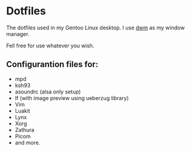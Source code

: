 # Dotfiles

The dotfiles used in my Gentoo Linux desktop. I use [dwm](https://github.com/fabioesantos/dwm) as my window manager.

Fell free for use whatever you wish.

## Configurantion files for:

* mpd
* ksh93
* asoundrc (alsa only setup)
* lf (with image preview using ueberzug library)
* Vim
* Luakit
* Lynx
* Xorg
* Zathura
* Picom
* and more.
